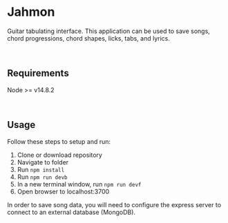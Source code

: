 # Jahmon
Guitar tabulating interface.
This application can be used to save songs, chord progressions, chord shapes, licks, tabs, and lyrics.

&nbsp;
## Requirements

Node >= v14.8.2

&nbsp;
## Usage

Follow these steps to setup and run:
1. Clone or download repository
2. Navigate to folder
3. Run `npm install`
3. Run `npm run devb`
4. In a new terminal window, run `npm run devf`
5. Open browser to localhost:3700

In order to save song data, you will need to configure the express server to connect to an external database (MongoDB).

